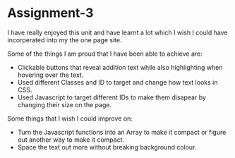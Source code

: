 # Assignment-3
 
I have really enjoyed this unit and have learnt a lot which I wish I could have incorperated into my the one page site. 

Some of the things I am proud that I have been able to achieve are: 

- Clickable buttons that reveal addition text while also highlighting when hovering over the text.
- Used different Classes and ID to target and change how text looks in CSS.
- Used Javascript to target different IDs to make them disapear by changing their size on the page.

Some things that I wish I could improve on: 

- Turn the Javascript functions into an Array to make it compact or figure out another way to make it compact.
- Space the text out more without breaking background colour.